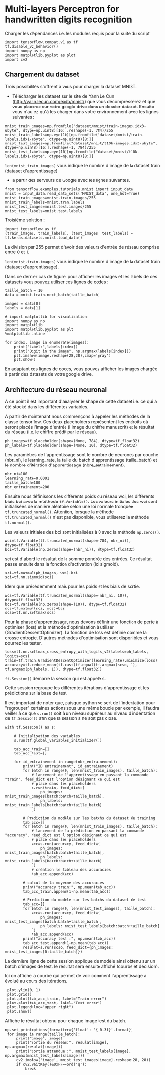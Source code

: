 # Multi-layers Perceptron for handwritten digits recognition

Charger les dépendances i.e. les modules requis pour la suite du script

```
import tensorflow.compat.v1 as tf 
tf.disable_v2_behavior()
import numpy as np
import matplotlib.pyplot as plot
import cv2
```
## Chargement du dataset

Trois possibilités s'offrent à vous pour charger la dataset MNIST.
* Télécharger les dataset sur le site de Yann Le Cun (http://yann.lecun.com/exdb/mnist/)
que vous décompresserez et que vous placerez sur votre google drive dans un dossier dataset. Ensuite vous n'aurez qu'à les charger dans votre environnement avec les lignes suivantes :

```
mnist_train_images=np.fromfile("dataset/mnist/train-images.idx3-ubyte", dtype=np.uint8)[16:].reshape(-1, 784)/255
mnist_train_labels=np.eye(10)[np.fromfile("dataset/mnist/train-labels.idx1-ubyte", dtype=np.uint8)[8:]]
mnist_test_images=np.fromfile("dataset/mnist/t10k-images.idx3-ubyte", dtype=np.uint8)[16:].reshape(-1, 784)/255
mnist_test_labels=np.eye(10)[np.fromfile("dataset/mnist/t10k-labels.idx1-ubyte", dtype=np.uint8)[8:]]
```

```len(mnist_train_images)``` vous indique le nombre d'image de la dataset train (dataset d'apprentissage)

* à partir des serveurs de Google avec les lignes suivantes.

```
from tensorflow.examples.tutorials.mnist import input_data
mnist = input_data.read_data_sets('MNIST_data', one_hot=True)
mnist_train_images=mnist.train.images/255
mnist_train_labels=mnist.tran.labels
mnist_test_images=mnist.test.images/255
mnist_test_labels=mnist.test.labels
```
Troisième solution : 

```
import tensorflow as tf
(train_images, train_labels), (test_images, test_labels) = tf.keras.datasets.mnist.load_data()
```

La division par 255 permet d'avoir des valeurs d'entrée de réseau comprise entre 0 et 1.

```len(mnist.train.images)``` vous indique le nombre d'image de la dataset train (dataset d'apprentissage).

Dans ce dernier cas de figure, pour afficher les images et les labels de ces datasets vous pouvez utiliser ces lignes de codes :

```
taille_batch = 10
data = mnist.train.next_batch(taille_batch)

images = data[0]
labels = data[1]

# import matplotlib for visualization
import numpy as np
import matplotlib
import matplotlib.pyplot as plt
%matplotlib inline

for index, image in enumerate(images):
    print("Label:",labels[index])
    print("Digit in the image", np.argmax(labels[index]))
    plt.imshow(image.reshape(28,28),cmap='gray')
    plt.show()
```
En adaptant ces lignes de codes, vous pouvez afficher les images chargée à partir des datasets de votre google drive.

## Architecture du réseau neuronal

A ce point il est important d'analyser le shape de cette dataset i.e. ce qui a été stocké dans les différentes variables.

A partir de maintenant nous commençons à appeler les méthodes de la classe tensorflow.
Ces deux placeholders représentent les endroits où seront placés l'image d'entrée (l'image du chiffre manuscrit) et le résultat du réseau (i.e. le chiffre prédit par le réseau).
```
ph_images=tf.placeholder(shape=(None, 784), dtype=tf.float32)
ph_labels=tf.placeholder(shape=(None, 10), dtype=tf.float32)
```
Les paramètres de l'apprentissage sont le nombre de neurones par couche (nbr_ni), le learning_rate, la taille du batch d'apprentissage (taille_batch) et le nombre d'itération d'apprentissage (nbre_entrainement).
```
nbr_ni=100
learning_rate=0.0001
taille_batch=100
nbr_entrainement=200
```
Ensuite nous définissons les différents poids du réseau wci, les différents biais bci avec la mtéthode ```tf.Variable()```.
Les valeurs initiales des wci sont initialisées de manière aléatoire selon une loi normale tronquée ```tf.truncated_normal()```. Attention, lorsque la méthode ```tf.truncated_normal()``` n'est pas disponible, vous utiliserez la méthode ```tf.normal()```.

Les valeurs initiales des bci sont initialisées à 0 avec la méthode ```np.zeros()```.

```
wci=tf.Variable(tf.truncated_normal(shape=(784, nbr_ni)), dtype=tf.float32)
bci=tf.Variable(np.zeros(shape=(nbr_ni)), dtype=tf.float32)
```
sci est d'abord le résultat de la somme pondrée des entrées. Ce résultat passe ensuite dans la fonction d'activation (ici sigmoid).
```
sci=tf.matmul(ph_images, wci)+bci
sci=tf.nn.sigmoid(sci)
```

Idem que précédemment mais pour les poids et les biais de sortie.

```
wcs=tf.Variable(tf.truncated_normal(shape=(nbr_ni, 10)), dtype=tf.float32)
bcs=tf.Variable(np.zeros(shape=(10)), dtype=tf.float32)
scs=tf.matmul(sci, wcs)+bcs
scso=tf.nn.softmax(scs)
```

Pour la phase d'apprentissage, nous devons définir une fonction de perte à optimiser (loss) et la méthode d'optimisation à utiliser (GradientDescentOptimizer). La fonction de loss est définie comme la crosse entropie. D'autres méthodes d'optimisation sont disponibles et vous pourrez les tester.

```
loss=tf.nn.softmax_cross_entropy_with_logits_v2(labels=ph_labels, logits=scs)
train=tf.train.GradientDescentOptimizer(learning_rate).minimize(loss)
accuracy=tf.reduce_mean(tf.cast(tf.equal(tf.argmax(scso, 1), tf.argmax(ph_labels, 1)), dtype=tf.float32))
```

```ft.Session()``` démarre la session qui est appelé s.

Cette session regroupe les différentes itérations d'apprentissage et les prédictions sur la base de test.

Il est important de noter que, puisque python se sert de l'indentation pour "regrouper" certaines actions sous une même boucle par exemple, il faudra veiller à ce que ```s.run()``` soit à un niveau supérieur au niveau d'indentation de ```tf.Session()``` afin que la session s ne soit pas close.

```
with tf.Session() as s:
    
    # Initialisation des variables
    s.run(tf.global_variables_initializer())

    tab_acc_train=[]
    tab_acc_test=[]
    
    for id_entrainement in range(nbr_entrainement):
        print("ID entrainement", id_entrainement)
        for batch in range(0, len(mnist_train_images), taille_batch):
            # lancement de l'apprentissage en passant la commande "train". feed_dict est l'option désignant ce qui est
            # placé dans les placeholders
            s.run(train, feed_dict={
                ph_images: mnist_train_images[batch:batch+taille_batch],
                ph_labels: mnist_train_labels[batch:batch+taille_batch]
            })

        # Prédiction du modèle sur les batchs du dataset de training
        tab_acc=[]
        for batch in range(0, len(mnist_train_images), taille_batch):
            # lancement de la prédiction en passant la commande "accuracy". feed_dict est l'option désignant ce qui est
            # placé dans les placeholders
            acc=s.run(accuracy, feed_dict={
                ph_images: mnist_train_images[batch:batch+taille_batch],
                ph_labels: mnist_train_labels[batch:batch+taille_batch]
            })
            # création le tableau des accuracies
            tab_acc.append(acc)
        
        # calcul de la moyenne des accuracies 
        print("accuracy train:", np.mean(tab_acc))
        tab_acc_train.append(1-np.mean(tab_acc))
        
        # Prédiction du modèle sur les batchs du dataset de test
        tab_acc=[]
        for batch in range(0, len(mnist_test_images), taille_batch):
            acc=s.run(accuracy, feed_dict={
                ph_images: mnist_test_images[batch:batch+taille_batch],
                ph_labels: mnist_test_labels[batch:batch+taille_batch]
            })
            tab_acc.append(acc)
        print("accuracy test :", np.mean(tab_acc))
        tab_acc_test.append(1-np.mean(tab_acc))   
        resulat=s.run(scso, feed_dict={ph_images: mnist_test_images[0:taille_batch]})
   ```
La dernière ligne de cette session applique de modèle ainsi obtenu sur un batch d'images de test. le résultat sera ensuite affiché (courbe et décision).
   
   Ici on affiche la courbe qui permet de voir comment l'apprentissage a évolué au cours des itérations.
   ```
    plot.ylim(0, 1)
    plot.grid()
    plot.plot(tab_acc_train, label="Train error")
    plot.plot(tab_acc_test, label="Test error")
    plot.legend(loc="upper right")
    plot.show()
   ```
   Affiche le résultat obtenu pour chaque image test du batch.
   ```
   np.set_printoptions(formatter={'float': '{:0.3f}'.format})
    for image in range(taille_batch):
        print("image", image)
        print("sortie du réseau:", resulat[image], np.argmax(resulat[image]))
        print("sortie attendue :", mnist_test_labels[image], np.argmax(mnist_test_labels[image]))
        cv2.imshow('image', mnist_test_images[image].reshape(28, 28))
        if cv2.waitKey()&0xFF==ord('q'):
            break
```
